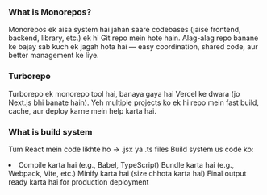 <h3>What is Monorepos?</h3>
<p>Monorepos  ek aisa system hai jahan saare codebases (jaise frontend, backend, library, etc.) ek hi Git repo mein hote hain.
  Alag-alag repo banane ke bajay sab kuch ek jagah hota hai — easy coordination, shared code, aur better management ke liye.</p>

<h3>Turborepo</h3>
<p>Turborepo ek monorepo tool hai, banaya gaya hai Vercel ke dwara (jo Next.js bhi banate hain).
Yeh multiple projects ko ek hi repo mein fast build, cache, aur deploy karne mein help karta hai.</p>

<h3>What is build system</h3>
<p>Tum React mein code likhte ho → .jsx ya .ts files
Build system us code ko:
<li> 
    Compile karta hai (e.g., Babel, TypeScript)
    Bundle karta hai (e.g., Webpack, Vite, etc.)
    Minify karta hai (size chhota karta hai)
      Final output ready karta hai for production deployment
</li></p>
